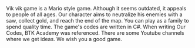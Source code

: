 Vik vik game is a Mario style game. Although it seems outdated, it appeals to people of all ages. Our character aims to neutralize his enemies with a saw, collect gold, and reach the end of the map. You can play as a family to spend quality time. The game's codes are written in C#. When writing Our Codes, BTK Academy was referenced. There are some Youtube channels where we get ideas. We wish you a good game.
